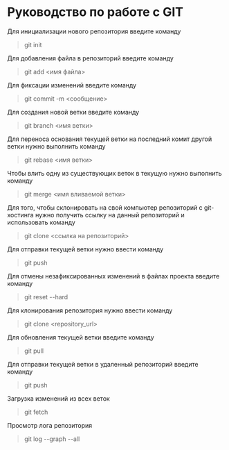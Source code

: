 # Руководство по работе с GIT

Для инициализации нового репозитория введите команду 
> git init

Для добавления файла в репозиторий введите команду
> git add <имя файла>

Для фиксации изменений введите команду 
> git commit -m <сообщение>

Для создания новой ветки введите команду 
> git branch <имя ветки>

Для переноса основания текущей ветки на последний комит другой ветки нужно выполнить команду
> git rebase <имя ветки>

Чтобы влить одну из существующих веток в текущую нужно выполнить команду
> git merge <имя вливаемой ветки>

Для того, чтобы склонировать на свой компьютер репозиторий с git-хостинга нужно получить ссылку на данный репозиторий и использовать команду 

> git clone <ссылка на репозиторий>

Для отправки текущей ветки нужно ввести команду 
> git push

Для отмены незафиксированных изменений в файлах проекта введите команду
> git reset --hard

Для клонирования репозитория нужно ввести команду
> git clone <repository_url>

Для обновления текущей ветки введите команду
> git pull

Для отправки текущей ветки в удаленный репозиторий введите команду
> git push

Загрузка изменений из всех веток
> git fetch

Просмотр лога репозитория

> git log --graph --all
